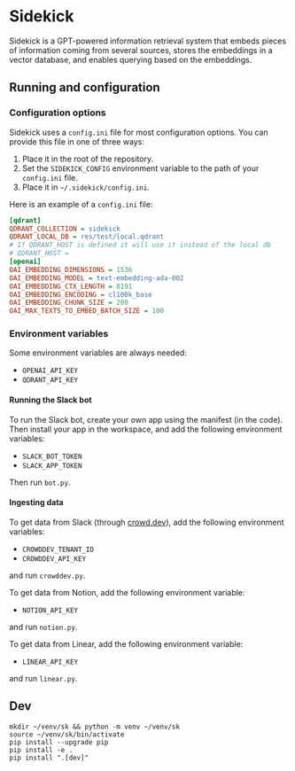 # Sidekick

Sidekick is a GPT-powered information retrieval system that embeds pieces of information coming from several sources, stores the embeddings in a vector database, and enables querying based on the embeddings.

## Running and configuration

### Configuration options

Sidekick uses a `config.ini` file for most configuration options. You can provide this file in one of three ways:

1. Place it in the root of the repository.
2. Set the `SIDEKICK_CONFIG` environment variable to the path of your `config.ini` file.
3. Place it in `~/.sidekick/config.ini`.

Here is an example of a `config.ini` file:

```ini
[qdrant]
QDRANT_COLLECTION = sidekick
QDRANT_LOCAL_DB = res/test/local.qdrant
# If QDRANT_HOST is defined it will use it instead of the local db
# QDRANT_HOST =
[openai]
OAI_EMBEDDING_DIMENSIONS = 1536
OAI_EMBEDDING_MODEL = text-embedding-ada-002
OAI_EMBEDDING_CTX_LENGTH = 8191
OAI_EMBEDDING_ENCODING = cl100k_base
OAI_EMBEDDING_CHUNK_SIZE = 200
OAI_MAX_TEXTS_TO_EMBED_BATCH_SIZE = 100
```

### Environment variables

Some environment variables are always needed:

- `OPENAI_API_KEY`
- `QDRANT_API_KEY`

#### Running the Slack bot

To run the Slack bot, create your own app using the manifest (in the code). Then install your app in the workspace, and add the following environment variables:

- `SLACK_BOT_TOKEN`
- `SLACK_APP_TOKEN`

Then run `bot.py`.

#### Ingesting data

To get data from Slack (through [crowd.dev](https://crowd.dev)), add the following environment variables:

- `CROWDDEV_TENANT_ID`
- `CROWDDEV_API_KEY`

and run `crowddev.py`.

To get data from Notion, add the following environment variable:

- `NOTION_API_KEY`

and run `notion.py`.

To get data from Linear, add the following environment variable:

- `LINEAR_API_KEY`

and run `linear.py`.

## Dev

```
mkdir ~/venv/sk && python -m venv ~/venv/sk
source ~/venv/sk/bin/activate
pip install --upgrade pip
pip install -e .
pip install ".[dev]"
```
